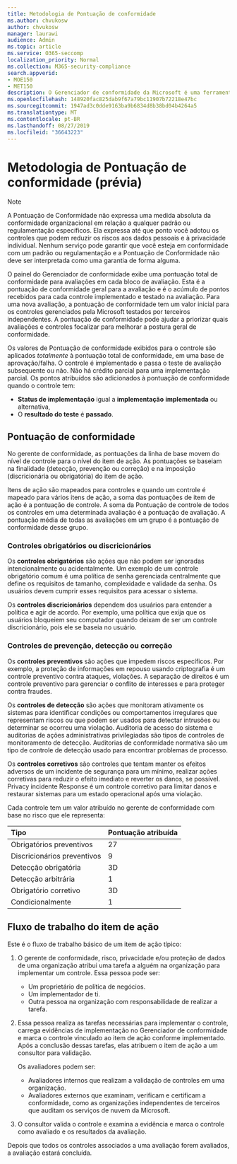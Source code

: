```yaml
---
title: Metodologia de Pontuação de conformidade
ms.author: chvukosw
author: chvukosw
manager: laurawi
audience: Admin
ms.topic: article
ms.service: O365-seccomp
localization_priority: Normal
ms.collection: M365-security-compliance
search.appverid:
- MOE150
- MET150
description: O Gerenciador de conformidade da Microsoft é uma ferramenta de avaliação de riscos gratuita baseada em fluxo de trabalho no portal de confiança do serviço Microsoft. O Gerenciador de conformidade permite que você rastreie, atribua e verifique as atividades de conformidade normativa relacionadas aos serviços em nuvem da Microsoft.
ms.openlocfilehash: 148920fac825dab9f67a79bc11907b72218e47bc
ms.sourcegitcommit: 1947ad3c0dde9163ba9b6834d8b38bd04b4264a5
ms.translationtype: MT
ms.contentlocale: pt-BR
ms.lasthandoff: 08/27/2019
ms.locfileid: "36643223"
---
```

# <a name="compliance-score-methodology-preview"></a>Metodologia de Pontuação de conformidade (prévia)

> [!NOTE]
> A Pontuação de Conformidade não expressa uma medida absoluta da conformidade organizacional em relação a qualquer padrão ou regulamentação específicos. Ela expressa até que ponto você adotou os controles que podem reduzir os riscos aos dados pessoais e à privacidade individual. Nenhum serviço pode garantir que você esteja em conformidade com um padrão ou regulamentação e a Pontuação de Conformidade não deve ser interpretada como uma garantia de forma alguma.

O painel do Gerenciador de conformidade exibe uma pontuação total de conformidade para avaliações em cada bloco de avaliação. Esta é a pontuação de conformidade geral para a avaliação e é o acúmulo de pontos recebidos para cada controle implementado e testado na avaliação. Para uma nova avaliação, a pontuação de conformidade tem um valor inicial para os controles gerenciados pela Microsoft testados por terceiros independentes. A pontuação de conformidade pode ajudar a priorizar quais avaliações e controles focalizar para melhorar a postura geral de conformidade.

Os valores de Pontuação de conformidade exibidos para o controle são aplicados *totalmente* à pontuação total de conformidade, em uma base de aprovação/falha. O controle é implementado e passa o teste de avaliação subsequente ou não. Não há crédito parcial para uma implementação parcial. Os pontos atribuídos são adicionados à pontuação de conformidade quando o controle tem:

- **Status de implementação** igual a **implementação** **implementada** ou alternativa,
- O **resultado do teste** é **passado**.

## <a name="compliance-score"></a>Pontuação de conformidade
  
No gerente de conformidade, as pontuações da linha de base movem do nível de controle para o nível do item de ação. As pontuações se baseiam na finalidade (detecção, prevenção ou correção) e na imposição (discricionária ou obrigatória) do item de ação.

Itens de ação são mapeados para controles e quando um controle é mapeado para vários itens de ação, a soma das pontuações de item de ação é a pontuação de controle. A soma da Pontuação de controle de todos os controles em uma determinada avaliação é a pontuação de avaliação. A pontuação média de todas as avaliações em um grupo é a pontuação de conformidade desse grupo.
  
### <a name="mandatory-or-discretionary-controls"></a>Controles obrigatórios ou discricionários
  
 Os **controles obrigatórios** são ações que não podem ser ignoradas intencionalmente ou acidentalmente. Um exemplo de um controle obrigatório comum é uma política de senha gerenciada centralmente que define os requisitos de tamanho, complexidade e validade da senha. Os usuários devem cumprir esses requisitos para acessar o sistema.
  
 Os **controles discricionários** dependem dos usuários para entender a política e agir de acordo. Por exemplo, uma política que exija que os usuários bloqueiem seu computador quando deixam de ser um controle discricionário, pois ele se baseia no usuário.
  
### <a name="preventative-detective-or-corrective-controls"></a>Controles de prevenção, detecção ou correção
  
 Os **controles preventivos** são ações que impedem riscos específicos. Por exemplo, a proteção de informações em repouso usando criptografia é um controle preventivo contra ataques, violações. A separação de direitos é um controle preventivo para gerenciar o conflito de interesses e para proteger contra fraudes.
  
 Os **controles de detecção** são ações que monitoram ativamente os sistemas para identificar condições ou comportamentos irregulares que representam riscos ou que podem ser usados para detectar intrusões ou determinar se ocorreu uma violação. Auditoria de acesso do sistema e auditorias de ações administrativas privilegiadas são tipos de controles de monitoramento de detecção. Auditorias de conformidade normativa são um tipo de controle de detecção usado para encontrar problemas de processo.
  
Os **controles corretivos** são controles que tentam manter os efeitos adversos de um incidente de segurança para um mínimo, realizar ações corretivas para reduzir o efeito imediato e reverter os danos, se possível. Privacy incidente Response é um controle corretivo para limitar danos e restaurar sistemas para um estado operacional após uma violação.
  
Cada controle tem um valor atribuído no gerente de conformidade com base no risco que ele representa:

|**Tipo**|**Pontuação atribuída**|
|:-----|:-----|
| Obrigatórios preventivos | 27 |
| Discricionários preventivos | 9  |
| Detecção obrigatória | 3D |
| Detecção arbitrária | 1 |
| Obrigatório corretivo | 3D |
| Condicionalmente | 1 |
  
## <a name="action-item-workflow"></a>Fluxo de trabalho do item de ação

Este é o fluxo de trabalho básico de um item de ação típico:
  
1. O gerente de conformidade, risco, privacidade e/ou proteção de dados de uma organização atribui uma tarefa a alguém na organização para implementar um controle. Essa pessoa pode ser:

    - Um proprietário de política de negócios.
    - Um implementador de ti.
    - Outra pessoa na organização com responsabilidade de realizar a tarefa.

2. Essa pessoa realiza as tarefas necessárias para implementar o controle, carrega evidências de implementação no Gerenciador de conformidade e marca o controle vinculado ao item de ação conforme implementado. Após a conclusão dessas tarefas, elas atribuem o item de ação a um consultor para validação.

    Os avaliadores podem ser:

    - Avaliadores internos que realizam a validação de controles em uma organização.
    - Avaliadores externos que examinam, verificam e certificam a conformidade, como as organizações independentes de terceiros que auditam os serviços de nuvem da Microsoft.

3. O consultor valida o controle e examina a evidência e marca o controle como avaliado e os resultados da avaliação.

Depois que todos os controles associados a uma avaliação forem avaliados, a avaliação estará concluída.